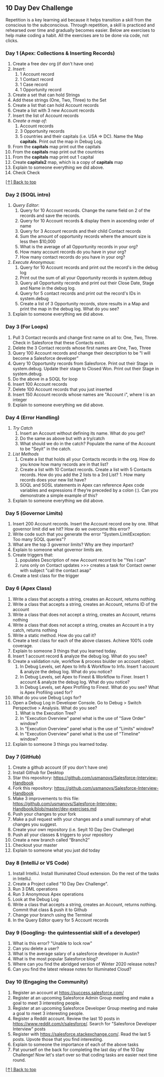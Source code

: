 ## 10 Day Dev Challenge

Repetition is a key learning aid because it helps transition a skill from the conscious to the subconscious. Through repetition, a skill is practiced and rehearsed over time and gradually becomes easier. Below are exercises to help make coding a habit. All the exercises are to be done via code, not clicks. 

### Day 1 (Apex: Collections & Inserting Records)
1. Create a free dev org (if don't have one)
1. *Insert*:
   1. 1 Account record
   1. 1 Contact record
   1. 1 Case record
   1. 1 Opportunity record
1. Create a set that can hold Strings
1. Add these strings (One, Two, Three) to the Set
1. Create a list that can hold Account records
1. Create a list with 3 new Account records
1. Insert the list of Account records
1. *Create a map of*:
   1. Account records
   1. 3 Opportunity records
   1. 5 countries and their capitals (i.e. USA => DC). Name the Map **capitals**. Print out the map in Debug Log.
1. From the **capitals** map print out the capitals
1. From the **capitals** map print out the countries
1. From the **capitals** map print out 1 capital
1. Create **capitals2** map, which is a copy of **capitals** map
1. Explain to someone everything we did above.
1. Check Check

[[↑] Back to top](#salesforce-exercises)

### Day 2 (SOQL intro)
1. *Query Editor*:
   1. Query for 10 Account records. Change the name field on 2 of the records and save the records.
   1. Query for 10 Account records & display them in ascending order of name
   1. Query for 3 Account records and their child Contact records
   1. Sum the amount of opportunity records where the amount size is less then $10,000
   1. What is the average of all Opportunity records in your org?
   1. How many account records do you have in your org?
   1. How many contact records do you have in your org?
1. *Execute Anonymous*:
   1. Query for 10 Account records and print out the record's in the debug log
   1. Print out the sum of all your Opportunity records in system.debug
   1. Query all Opportunity records and print out their Close Date, Stage and Name in the debug log.
   1. Query for 5 contact records and print out the record's IDs in system.debug
   1. Create a list of 3 Opportunity records, store results in a Map and print the map in the debug log. What do you see?
1. Explain to someone everything we did above.

### Day 3 (For Loops)
1. Pull 3 Contact records and change first name on all to: One, Two, Three. Check in Salesforce that these Contacts exist.
1. Delete the 3 Contact records whose first names are One, Two, Three
1. Query 100 Account records and change their description to be "I will become a Salesforce developer"
1. Query 10 Opportunity records from Salesforce. Print out their Stage in system.debug. Update their stage to Closed Won. Print out their Stage in system.debug.
1. Do the above in a SOQL for loop
1. Insert 100 Account records
1. Delete 100 Account records that you just inserted
1. Insert 150 Account records whose names are "Account i", where I is an integer
1. Explain to someone everything we did above.

### Day 4 (Error Handling)
1. _Try Catch_
   1. Insert an Account without defining its name. What do you get?
   1. Do the same as above but with a try/catch
   1. What should we do in the catch? Populate the name of the Account to be "Seyit" in the catch.
1. _List Methods_
   1. Create a list that holds all your Contacts records in the org. How do you know how many records are in that list?
   1. Create a list with 10 Contact records. Create a list with 5 Contacts records. How do you add the 2 lists to a 3rd List?    1. How many records does your new list have?
   1. SOQL and SOSL statements in Apex can reference Apex code variables and expressions if they’re preceded by a colon (:). Can you demonstrate a simple example of this?
1. Explain to someone everything we did above.

### Day 5 (Governor Limits)
1. Insert 200 Account records. Insert the Account record one by one. What governor limit did we hit? How do we overcome this error?
1. Write code such that you generate the error "System.LimitException: Too many SOQL queries"?
1. What are the top 3 governor limits? Why are they important?
1. Explain to someone what governor limits are.
1. Create triggers that:
   1. populates Description of new Account record to be "Yes I can"
   1. runs only on Contact updates >>> creates a task for Contact owner with subject "call the contact asap"
1. Create a test class for the trigger

### Day 6 (Apex Class)
1. Write a class that accepts a string, creates an Account, returns nothing
1. Write a class that accepts a string, creates an Account, returns ID of the account
1. Write a class that does not accept a string, creates an Account, returns nothing
1. Write a class that does not accept a string, creates an Account in a try catch, returns nothing
1. Write a static method. How do you call it?
1. Create a test class for each of the above classes. Achieve 100% code coverage.
1. Explain to someone 3 things that you learned today.
1. Insert 1 account record & analyze the debug log. What do you see?
1. Create a validation rule, workflow & process biulder on account object. 
   1. In Debug Levels, set Apex to Info & Workflow to Info. Insert 1 account & analyze the debug log. What do you notice?
   1. In Debug Levels, set Apex to Finest & Workflow to Finer. Insert 1 account & analyze the debug log. What do you notice?
   1. In Debug Levels, set Apex Profiling to Finest. What do you see? What is Apex Profiling used for?
1. What do you use Debug Logs for?
1. Open a Debug Log in Developer Console. Go to Debug > Switch Perspective > Analysis. What do you see?
   1. What is the Execution Tree?
   1. In "Execution Overview" panel what is the use of "Save Order" window?
   1. In "Execution Overview" panel what is the use of "Limits" window?
   1. In "Execution Overview" panel what is the use of "Timeline" window?
1. Explain to someone 3 things you learned today.   

### Day 7 (GitHub)
1. Create a github account (if you don't have one)
1. Install Github for Desktop
1. Star this repository: https://github.com/usmanovs/Salesforce-Interview-Handbook
1. Fork this repository: https://github.com/usmanovs/Salesforce-Interview-Handbook
1. Make 3 improvements to this file: https://github.com/usmanovs/Salesforce-Interview-Handbook/blob/master/dev-exercises.md
1. Push your changes to your fork
1. Make a pull request with your changes and a small summary of what changes you suggest.
1. Create your own repository (i.e. Seyit 10 Day Dev Challenge)
1. Push all your classes & triggers to your repository
1. Create a new branch called “Branch2”
1. Checkout your master
1. Explain to someone what you just did today

### Day 8 (IntelliJ or VS Code)
1. Install IntelliJ. Install Illuminated Cloud extension. Do the rest of the tasks in IntelliJ.
1. Create a Project called "10 Day Dev Challenge".
1. Run 3 DML operations 
1. Run 3 Anonymous Apex operations
1. Look at the Debug Log
1. Write a class that accepts a string, creates an Account, returns nothing. Commit that class & push it to Github
1. Change your branch using the Terminal
1. In the Query Editor query for 5 Account records

### Day 9 (Googling- the quintessential skill of a developer)
1. What is this error? "Unable to lock row"
1. Can you delete a user?
1. What is the average salary of a salesforce developer in Austin?
1. What is the most popular Salesforce blog?
1. Where can you find the abridged version of Winter 2020 release notes?
1. Can you find the latest release notes for Illuminated Cloud?

### Day 10 (Engaging the Community)
1. Register an account at https://success.salesforce.com/
1. Register at an upcoming Salesforce Admin Group meeting and make a goal to meet 3 interesting people.
1. Register at an upcoming Salesforce Developer Group meeting and make a goal to meet 3 interesting people.
1. Register a Reddit account. Review the last 10 posts in  https://www.reddit.com/r/salesforce/. Search for "Salesforce Developer Interview" posts
1. Register with https://salesforce.stackexchange.com/. Read the last 5 posts. Upvote those that you find interesting.
1. Explain to someone the importance of each of the above tasks
1. Pat yourself on the back for completing the last day of the 10 Day Challenge! Now let's start over so that coding tasks are easier next time round.

[[↑] Back to top](#salesforce-exercises)

